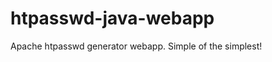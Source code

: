 htpasswd-java-webapp
====================

Apache htpasswd generator webapp. Simple of the simplest!